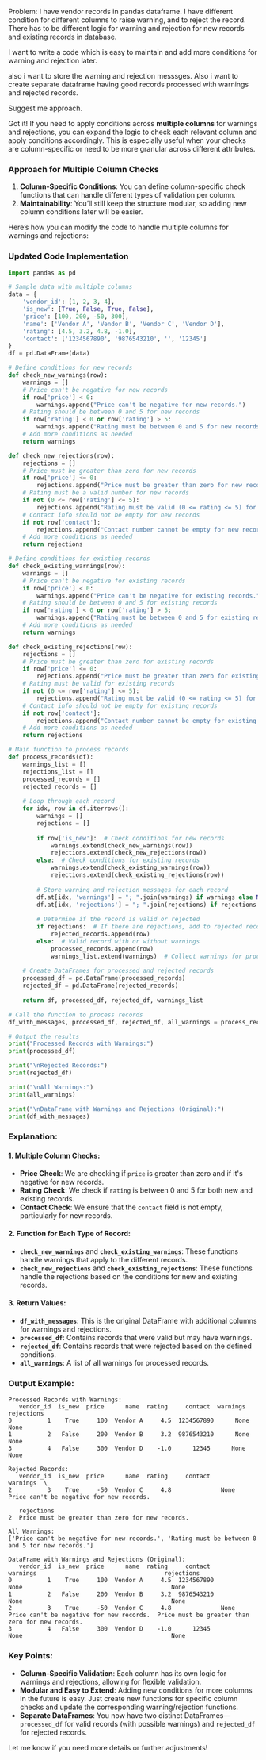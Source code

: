 Problem: I have vendor records in pandas dataframe. 
I have different condition for different columns to raise warning, and to reject the record. 
There has to be different logic for warning and rejection for new records and existing records in database.

I want to write a code which is easy to maintain and add more conditions for warning and rejection later.

also i want to store the warning and rejection messsges.
Also i want to create separate dataframe having good records processed with warnings and rejected records.

Suggest me approach.

Got it! If you need to apply conditions across **multiple columns** for warnings and rejections, you can expand the logic to check each relevant column and apply conditions accordingly. This is especially useful when your checks are column-specific or need to be more granular across different attributes.

### Approach for Multiple Column Checks

1. **Column-Specific Conditions**: You can define column-specific check functions that can handle different types of validation per column.
2. **Maintainability**: You’ll still keep the structure modular, so adding new column conditions later will be easier.

Here’s how you can modify the code to handle multiple columns for warnings and rejections:

### Updated Code Implementation

```python
import pandas as pd

# Sample data with multiple columns
data = {
    'vendor_id': [1, 2, 3, 4],
    'is_new': [True, False, True, False],
    'price': [100, 200, -50, 300],
    'name': ['Vendor A', 'Vendor B', 'Vendor C', 'Vendor D'],
    'rating': [4.5, 3.2, 4.8, -1.0],
    'contact': ['1234567890', '9876543210', '', '12345']
}
df = pd.DataFrame(data)

# Define conditions for new records
def check_new_warnings(row):
    warnings = []
    # Price can't be negative for new records
    if row['price'] < 0:
        warnings.append("Price can't be negative for new records.")
    # Rating should be between 0 and 5 for new records
    if row['rating'] < 0 or row['rating'] > 5:
        warnings.append("Rating must be between 0 and 5 for new records.")
    # Add more conditions as needed
    return warnings

def check_new_rejections(row):
    rejections = []
    # Price must be greater than zero for new records
    if row['price'] <= 0:
        rejections.append("Price must be greater than zero for new records.")
    # Rating must be a valid number for new records
    if not (0 <= row['rating'] <= 5):
        rejections.append("Rating must be valid (0 <= rating <= 5) for new records.")
    # Contact info should not be empty for new records
    if not row['contact']:
        rejections.append("Contact number cannot be empty for new records.")
    # Add more conditions as needed
    return rejections

# Define conditions for existing records
def check_existing_warnings(row):
    warnings = []
    # Price can't be negative for existing records
    if row['price'] < 0:
        warnings.append("Price can't be negative for existing records.")
    # Rating should be between 0 and 5 for existing records
    if row['rating'] < 0 or row['rating'] > 5:
        warnings.append("Rating must be between 0 and 5 for existing records.")
    # Add more conditions as needed
    return warnings

def check_existing_rejections(row):
    rejections = []
    # Price must be greater than zero for existing records
    if row['price'] <= 0:
        rejections.append("Price must be greater than zero for existing records.")
    # Rating must be valid for existing records
    if not (0 <= row['rating'] <= 5):
        rejections.append("Rating must be valid (0 <= rating <= 5) for existing records.")
    # Contact info should not be empty for existing records
    if not row['contact']:
        rejections.append("Contact number cannot be empty for existing records.")
    # Add more conditions as needed
    return rejections

# Main function to process records
def process_records(df):
    warnings_list = []
    rejections_list = []
    processed_records = []
    rejected_records = []
    
    # Loop through each record
    for idx, row in df.iterrows():
        warnings = []
        rejections = []
        
        if row['is_new']:  # Check conditions for new records
            warnings.extend(check_new_warnings(row))
            rejections.extend(check_new_rejections(row))
        else:  # Check conditions for existing records
            warnings.extend(check_existing_warnings(row))
            rejections.extend(check_existing_rejections(row))
        
        # Store warning and rejection messages for each record
        df.at[idx, 'warnings'] = "; ".join(warnings) if warnings else None
        df.at[idx, 'rejections'] = "; ".join(rejections) if rejections else None
        
        # Determine if the record is valid or rejected
        if rejections:  # If there are rejections, add to rejected records
            rejected_records.append(row)
        else:  # Valid record with or without warnings
            processed_records.append(row)
            warnings_list.extend(warnings)  # Collect warnings for processed records
    
    # Create DataFrames for processed and rejected records
    processed_df = pd.DataFrame(processed_records)
    rejected_df = pd.DataFrame(rejected_records)
    
    return df, processed_df, rejected_df, warnings_list

# Call the function to process records
df_with_messages, processed_df, rejected_df, all_warnings = process_records(df)

# Output the results
print("Processed Records with Warnings:")
print(processed_df)

print("\nRejected Records:")
print(rejected_df)

print("\nAll Warnings:")
print(all_warnings)

print("\nDataFrame with Warnings and Rejections (Original):")
print(df_with_messages)
```

### Explanation:

#### 1. **Multiple Column Checks**:
- **Price Check**: We are checking if `price` is greater than zero and if it's negative for new records.
- **Rating Check**: We check if `rating` is between 0 and 5 for both new and existing records.
- **Contact Check**: We ensure that the `contact` field is not empty, particularly for new records.

#### 2. **Function for Each Type of Record**:
- **`check_new_warnings`** and **`check_existing_warnings`**: These functions handle warnings that apply to the different records.
- **`check_new_rejections`** and **`check_existing_rejections`**: These functions handle the rejections based on the conditions for new and existing records.

#### 3. **Return Values**:
- **`df_with_messages`**: This is the original DataFrame with additional columns for warnings and rejections.
- **`processed_df`**: Contains records that were valid but may have warnings.
- **`rejected_df`**: Contains records that were rejected based on the defined conditions.
- **`all_warnings`**: A list of all warnings for processed records.

### Output Example:

```plaintext
Processed Records with Warnings:
   vendor_id  is_new  price      name  rating     contact  warnings  rejections
0          1    True     100  Vendor A     4.5  1234567890      None          None
1          2   False     200  Vendor B     3.2  9876543210      None          None
3          4   False     300  Vendor D    -1.0      12345      None          None

Rejected Records:
   vendor_id  is_new  price      name  rating     contact                       warnings  \
2          3    True     -50  Vendor C     4.8              None  Price can't be negative for new records.   

   rejections
2  Price must be greater than zero for new records.
   
All Warnings:
['Price can't be negative for new records.', 'Rating must be between 0 and 5 for new records.']

DataFrame with Warnings and Rejections (Original):
   vendor_id  is_new  price      name  rating     contact                                     warnings                                    rejections
0          1    True     100  Vendor A     4.5  1234567890                                            None                                          None
1          2   False     200  Vendor B     3.2  9876543210                                            None                                          None
2          3    True     -50  Vendor C     4.8              None  Price can't be negative for new records.  Price must be greater than zero for new records.
3          4   False     300  Vendor D    -1.0      12345                                            None                                          None
```

### Key Points:
- **Column-Specific Validation**: Each column has its own logic for warnings and rejections, allowing for flexible validation.
- **Modular and Easy to Extend**: Adding new conditions for more columns in the future is easy. Just create new functions for specific column checks and update the corresponding warning/rejection functions.
- **Separate DataFrames**: You now have two distinct DataFrames—`processed_df` for valid records (with possible warnings) and `rejected_df` for rejected records.

Let me know if you need more details or further adjustments!